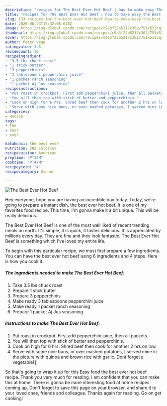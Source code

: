 ```yaml
---
description: "recipes for The Best Ever Hot Beef | how to make easy The Best Ever Hot Beef"
title: "recipes for The Best Ever Hot Beef | how to make easy The Best Ever Hot Beef"
slug: 133-recipes-for-the-best-ever-hot-beef-how-to-make-easy-the-best-ever-hot-beef
date: 2020-08-23T15:32:08.610Z
image: https://img-global.cpcdn.com/recipes/c9a3f22b5217c302/751x532cq70/the-best-ever-hot-beef-recipe-main-photo.jpg
thumbnail: https://img-global.cpcdn.com/recipes/c9a3f22b5217c302/751x532cq70/the-best-ever-hot-beef-recipe-main-photo.jpg
cover: https://img-global.cpcdn.com/recipes/c9a3f22b5217c302/751x532cq70/the-best-ever-hot-beef-recipe-main-photo.jpg
author: Peter Vega
ratingvalue: 3.6
reviewcount: 10
recipeingredient:
- "3.5 lbs chuck roast"
- "1 stick butter"
- "3 pepperchinis"
- "3 tablespoons pepperchini juice"
- "1 packet ranch seasoning"
- "1 packet Aj Jus seasoning"
recipeinstructions:
- "Put roast in crockpot. First add pepperchini juice, then all packets."
- "You will then top with stick of butter and pepperchinis."
- "Cook on high for 6 hrs. Shred beef then cook for another 2 hrs on low."
- "Serve with some nice buns, or over mashed potatoes, I served mine in the picture with quinoa and brown rice with garlic. Dont forget a vegetable!🙂"
categories:
- Recipe
tags:
- the
- best
- ever

katakunci: the best ever 
nutrition: 282 calories
recipecuisine: American
preptime: "PT14M"
cooktime: "PT47M"
recipeyield: "4"
recipecategory: Dinner

---
```



![The Best Ever Hot Beef](https://img-global.cpcdn.com/recipes/c9a3f22b5217c302/751x532cq70/the-best-ever-hot-beef-recipe-main-photo.jpg)

Hey everyone, hope you are having an incredible day today. Today, we're going to prepare a instant dish, the best ever hot beef. It is one of my favorites food recipe. This time, I'm gonna make it a bit unique. This will be really delicious.

The Best Ever Hot Beef is one of the most well liked of recent trending meals on earth. It's simple, it is quick, it tastes delicious. It is appreciated by millions every day. They are fine and they look fantastic. The Best Ever Hot Beef is something which I've loved my entire life.




To begin with this particular recipe, we must first prepare a few ingredients. You can have the best ever hot beef using 6 ingredients and 4 steps. Here is how you cook it.

<!--inarticleads1-->

##### The ingredients needed to make The Best Ever Hot Beef:

1. Take 3.5 lbs chuck roast
1. Prepare 1 stick butter
1. Prepare 3 pepperchinis
1. Make ready 3 tablespoons pepperchini juice
1. Make ready 1 packet ranch seasoning
1. Prepare 1 packet Aj Jus seasoning




<!--inarticleads2-->

##### Instructions to make The Best Ever Hot Beef:

1. Put roast in crockpot. First add pepperchini juice, then all packets.
1. You will then top with stick of butter and pepperchinis.
1. Cook on high for 6 hrs. Shred beef then cook for another 2 hrs on low.
1. Serve with some nice buns, or over mashed potatoes, I served mine in the picture with quinoa and brown rice with garlic. Dont forget a vegetable!🙂




So that's going to wrap it up for this Easy food the best ever hot beef recipe. Thank you very much for reading. I am confident that you can make this at home. There is gonna be more interesting food at home recipes coming up. Don't forget to save this page on your browser, and share it to your loved ones, friends and colleague. Thanks again for reading. Go on get cooking!
